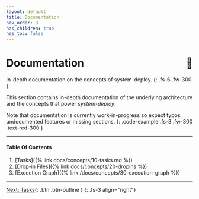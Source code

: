 ```yaml
---
layout: default
title: Documentation
nav_order: 3
has_children: true
has_toc: false
---
```


# Documentation <span style="float:right">📖</span>

In-depth documentation on the concepts of system-deploy.
{: .fs-6 .fw-300 }

This section contains in-depth documentation of the underlying architecture and
the concepts that power *system-deploy*.

Note that documentation is currently work-in-progress so expect typos, undocumented
features or missing sections.
{: .code-example .fs-3 .fw-300 .text-red-300 }

---

#### Table Of Contents
1. [Tasks]({% link docs/concepts/10-tasks.md %})
1. [Drop-in Files]({% link docs/concepts/20-dropins %})
1. [Execution Graph]({% link /docs/concepts/30-execution-graph %})

---

[Next: Tasks](/docs/concepts/10-tasks){: .btn .btn-outline }
{: .fs-3 align="right"}
